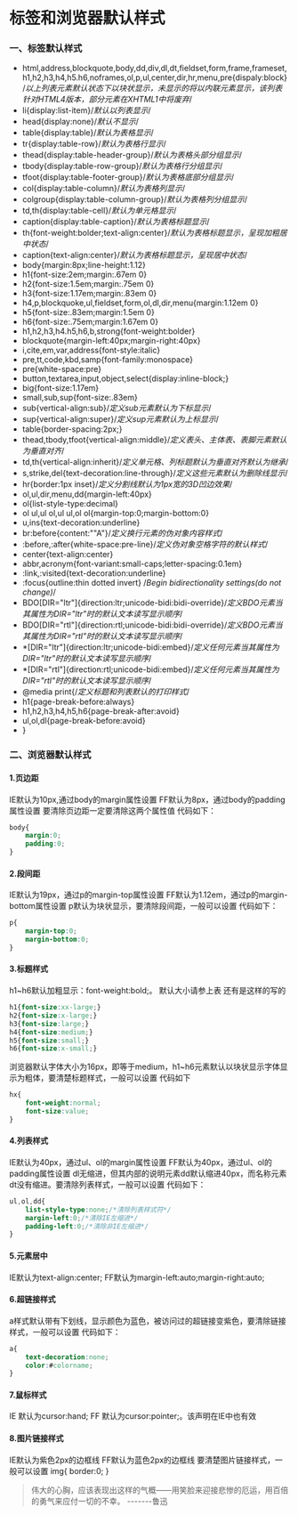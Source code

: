 # 标签和浏览器默认样式
### 一、标签默认样式
- html,address,blockquote,body,dd,div,dl,dt,fieldset,form,frame,frameset,h1,h2,h3,h4,h5.h6,noframes,ol,p,ul,center,dir,hr,menu,pre{dispaly:block}/*以上列表元素默认状态下以块状显示，未显示的将以内联元素显示，该列表针对HTML4版本，部分元素在XHTML1中将废弃*/
- li{display:list-item}/*默认以列表显示*/
- head{display:none}/*默认不显示*/
- table{display:table}/*默认为表格显示*/
- tr{display:table-row}/*默认为表格行显示*/
- thead{display:table-header-group}/*默认为表格头部分组显示*/
- tbody{display:table-row-group}/*默认为表格行分组显示*/
- tfoot{display:table-footer-group}/*默认为表格底部分组显示*/
- col{display:table-column}/*默认为表格列显示*/
- colgroup{display:table-column-group}/*默认为表格列分组显示*/
- td,th{display:table-cell}/*默认为单元格显示*/
- caption{display:table-caption}/*默认为表格标题显示*/
- th{font-weight:bolder;text-align:center}/*默认为表格标题显示，呈现加粗居中状态*/
- caption{text-align:center}/*默认为表格标题显示，呈现居中状态*/
- body{margin:8px;line-height:1.12}
- h1{font-size:2em;margin:.67em 0}
- h2{font-size:1.5em;margin:.75em 0}
- h3{font-size:1.17em;margin:.83em 0}
- h4,p,blockquoke,ul,fieldset,form,ol,dl,dir,menu{margin:1.12em 0}
- h5{font-size:.83em;margin:1.5em 0}
- h6{font-size:.75em;margin:1.67em 0}
- h1,h2,h3,h4.h5,h6,b,strong{font-weight:bolder}
- blockquote{margin-left:40px;margin-right:40px}
- i,cite,em,var,address{font-style:italic}
- pre,tt,code,kbd,samp{font-family:monospace}
- pre{white-space:pre}
- button,textarea,input,object,select{display:inline-block;}
- big{font-size:1.17em}
- small,sub,sup{font-size:.83em}
- sub{vertical-align:sub}/*定义sub元素默认为下标显示*/
- sup{vertical-align:super}/*定义sup元素默认为上标显示*/
- table{border-spacing:2px;}
- thead,tbody,tfoot{vertical-align:middle}/*定义表头、主体表、表脚元素默认为垂直对齐*/
- td,th{vertical-align:inherit}/*定义单元格、列标题默认为垂直对齐默认为继承*/
- s,strike,del{text-decoration:line-through}/*定义这些元素默认为删除线显示*/
- hr{border:1px inset}/*定义分割线默认为1px宽的3D凹边效果*/
- ol,ul,dir,menu,dd{margin-left:40px}
- ol{list-style-type:decimal}
- ol ul,ul ol,ul ul,ol ol{margin-top:0;margin-bottom:0}
- u,ins{text-decoration:underline}
- br:before{content:""A"}/*定义换行元素的伪对象内容样式*/
- :before,:after{white-space:pre-line}/*定义伪对象空格字符的默认样式*/
- center{text-align:center}
- abbr,acronym{font-variant:small-caps;letter-spacing:0.1em}
- :link,:visited{text-decoration:underline}
- :focus{outline:thin dotted invert}
/*Begin bidirectionality settings(do not change)*/
- BDO[DIR="ltr"]{direction:ltr;unicode-bidi:bidi-override}/*定义BDO元素当其属性为DIR="ltr"时的默认文本读写显示顺序*/
- BDO[DIR="rtl"]{direction:rtl;unicode-bidi:bidi-override}/*定义BDO元素当其属性为DIR="rtl"时的默认文本读写显示顺序*/
- *[DIR="ltr"]{direction:ltr;unicode-bidi:embed}/*定义任何元素当其属性为DIR="ltr"时的默认文本读写显示顺序*/
- *[DIR="rtl"]{direction:rtl;unicode-bidi:embed}/*定义任何元素当其属性为DIR="rtl"时的默认文本读写显示顺序*/
- @media print{/*定义标题和列表默认的打印样式*/
- h1{page-break-before:always}
- h1,h2,h3,h4,h5,h6{page-break-after:avoid}
- ul,ol,dl{page-break-before:avoid}
- }

### 二、浏览器默认样式
#### 1.页边距
IE默认为10px,通过body的margin属性设置
FF默认为8px，通过body的padding属性设置
要清除页边距一定要清除这两个属性值
代码如下：
```css
body{
    margin:0;
    padding:0;
}
```
#### 2.段间距
IE默认为19px，通过p的margin-top属性设置
FF默认为1.12em，通过p的margin-bottom属性设置
p默认为块状显示，要清除段间距，一般可以设置
代码如下：
```css
p{
    margin-top:0;
    margin-bottom:0;
}
```
#### 3.标题样式
h1~h6默认加粗显示：font-weight:bold;。
默认大小请参上表
还有是这样的写的
```css
h1{font-size:xx-large;}
h2{font-size:x-large;}
h3{font-size:large;}
h4{font-size:medium;}
h5{font-size:small;}
h6{font-size:x-small;}
```
浏览器默认字体大小为16px，即等于medium，h1~h6元素默认以块状显示字体显示为粗体，要清楚标题样式，一般可以设置
代码如下
```css
hx{
    font-weight:normal;
    font-size:value;
}
```
#### 4.列表样式
IE默认为40px，通过ul、ol的margin属性设置
FF默认为40px，通过ul、ol的padding属性设置
dl无缩进，但其内部的说明元素dd默认缩进40px，而名称元素dt没有缩进。要清除列表样式，一般可以设置
代码如下：
```css
ul,ol,dd{
    list-style-type:none;/*清除列表样式符*/
    margin-left:0;/*清除IE左缩进*/
    padding-left:0;/*清除非IE左缩进*/
}
```
#### 5.元素居中
IE默认为text-align:center;
FF默认为margin-left:auto;margin-right:auto;
#### 6.超链接样式
a样式默认带有下划线，显示颜色为蓝色，被访问过的超链接变紫色，要清除链接样式，一般可以设置
代码如下：
```css
a{
    text-decoration:none;
    color:#colorname;
}
```
#### 7.鼠标样式
IE 默认为cursor:hand;
FF 默认为cursor:pointer;。该声明在IE中也有效
#### 8.图片链接样式
IE默认为紫色2px的边框线
FF默认为蓝色2px的边框线
要清楚图片链接样式，一般可以设置
img{
    border:0;
}

> 伟大的心胸，应该表现出这样的气概——用笑脸来迎接悲惨的厄运，用百倍的勇气来应付一切的不幸。 
> -------鲁迅















